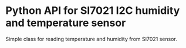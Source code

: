 # Python API for SI7021 I2C humidity and temperature sensor

Simple class for reading temperature and humidity from SI7021 sensor.
